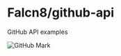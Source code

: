 # Falcn8/github-api
GitHub API examples

![GitHub Mark](https://github.githubassets.com/images/modules/logos_page/GitHub-Mark.png)
